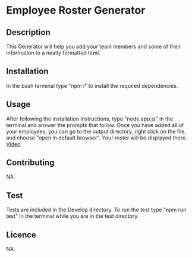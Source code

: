 # Employee Roster Generator 

## Description 
  This Generator will help you add your team members and some of their information to a neatly formatted html.

  ## Installation
  In the bash terminal type "npm i" to install the required dependencies.

  ## Usage
 After following the installation instructions, type "node app.js" in the terminal and answer the prompts that follow. Once you have added all of your employees, you can go to the output directory, right click on the file, and choose "open in default browser". Your roster will be displayed there.</br> 
 <a href="https://drive.google.com/file/d/1EMAaT2VuC2GsDqFKN0-N4mNNcyLE-Vys/view">Video</a>

  ## Contributing
  NA

  ## Test
  Tests are included in the Develop directory. To run the test type "npm run test" in the terminal while you are in the test directory. 

  ## Licence
  NA
